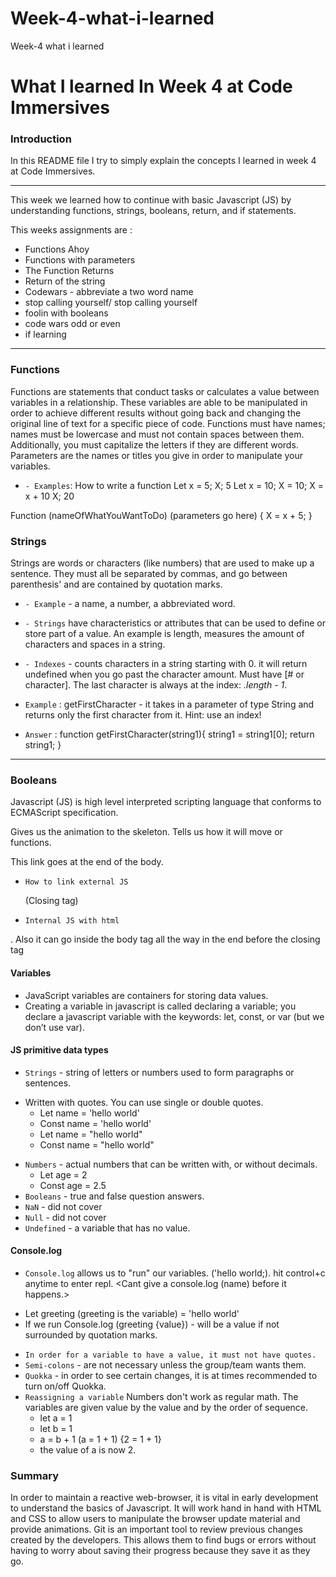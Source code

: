 # Week-4-what-i-learned
Week-4 what i learned
# What I learned In Week 4 at Code Immersives

### Introduction

In this README file I try to simply explain the concepts I learned in week 4 at Code Immersives.

---------------------------------------------------------------------------
This week we learned how to continue with basic Javascript (JS) by understanding functions, strings, booleans, return, and if statements. 

This weeks assignments are :
- Functions Ahoy
- Functions with parameters
- The Function Returns
- Return of the string
- Codewars - abbreviate a two word name
- stop calling yourself/ stop calling yourself
- foolin with booleans
- code wars odd or even
- if learning
---------------------------------------------------------------------------

### Functions

Functions are statements that conduct tasks or calculates a value between variables in a relationship. These variables are able to be manipulated in order to achieve different results without going back and changing the original line of text for a specific piece of code. Functions must have names; names must be lowercase and must not contain spaces between them. Additionally, you must capitalize the letters  if they are different words. Parameters are the names or titles you give in order to manipulate your variables.
* `- Examples`: How to write a function
Let x = 5;
X; 5
Let x = 10;
X = 10;
X = x + 10
X; 20

Function (nameOfWhatYouWantToDo) (parameters go here) {
X = x + 5;
}


### Strings

Strings are words or characters (like numbers) that are used to make up a sentence. They must all be separated by commas, and go between parenthesis' and are contained by quotation marks.
* `- Example` - a name, a number, a abbreviated word.

* `- Strings` have characteristics or attributes that can be used to define or store part of a value. An example is length, measures the amount of characters and spaces in a string. 
* `- Indexes` - counts characters in a string starting with 0. it will return undefined when you go past the character amount. Must have [# or character]. The last character is always at the index: *.length - 1*.

* `Example` : getFirstCharacter - it takes in a parameter of type String and returns only the first character from it. Hint: use an index!

* `Answer` : function getFirstCharacter(string1){
string1 = string1[0];
return string1;
}


---------------------------------------------------------------------------
### Booleans 

Javascript (JS) is high level interpreted scripting language that conforms to ECMAScript specification.

Gives us the animation to the skeleton. Tells us how it will move or functions.

This link goes at the end of the body.

* `How to link external JS`
	<script src. (opening tag) = "script.js" (JS file)></script> (Closing tag)

* `Internal JS with html`
<script> (your JS code goes inside this script tag) </script>. Also it can go inside the body tag all the way in the end before the closing tag </body>

#### Variables 
  - JavaScript variables are containers for storing data values.
  - Creating a variable in javascript is called declaring a variable; you declare a javascript variable with the keywords: let, const, or var (but we don’t use var).

#### JS primitive data types
* `Strings` - string of letters or numbers used to form paragraphs or sentences.
- Written with quotes. You can use single or double quotes. 
	- Let name = 'hello world'
	- Const name = 'hello world'
	- Let name = "hello world"
	- Const name = "hello world"
* `Numbers` - actual numbers that can be written with, or without decimals. 
	- Let age = 2
	- Const age = 2.5
* `Booleans` - true and false question answers.
* `NaN` - did not cover
* `Null` - did not cover
* `Undefined` - a variable that has no value. 

#### Console.log
* `Console.log` allows us to "run" our variables. 
    ('hello world;).   hit control+c anytime to enter repl.
<Cant give a console.log (name) before it happens.>

- Let greeting (greeting is the variable) = 'hello world'
- If we run Console.log (greeting {value}) - will be a value if not surrounded by quotation marks.

* `In order for a variable to have a value, it must not have quotes.`
* `Semi-colons` - are not necessary unless the group/team wants them.
* `Quokka` - in order to see certain changes, it is at times recommended to turn on/off Quokka.
* `Reassigning a variable` Numbers don't work as regular math. The variables are given value by the value and by the order of sequence.  
    - let a = 1
    - let b = 1
    - a = b + 1 (a = 1 + 1) {2 = 1 + 1}
    - the value of a is now 2. 


### Summary
In order to maintain a reactive web-browser, it is vital in early development to understand the basics of Javascript. It will work hand in hand with HTML and CSS to allow users to manipulate the browser update material and provide animations. Git is an important tool to review previous changes created by the developers. This allows them to find bugs or errors without having to worry about saving their progress because they save it as they go.